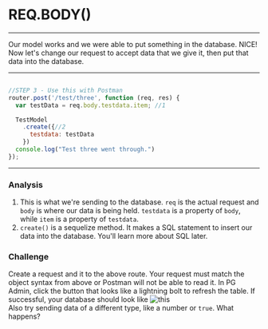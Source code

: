 # REQ.BODY()
---

Our model works and we were able to put something in the database. NICE! Now let's change our request to accept data that we give it, then put that data into the database.
<hr>


```js

//STEP 3 - Use this with Postman
router.post('/test/three', function (req, res) {
  var testData = req.body.testdata.item; //1

  TestModel
    .create({//2
      testdata: testData
    })
  console.log("Test three went through.")
});


```


<hr >

### Analysis

1. This is what we're sending to the database. `req` is the actual request and `body` is where our data is being held. `testdata` is a property of `body`, while `item` is a property of `testdata`.
2. `create()` is a sequelize method. It makes a SQL statement to insert our data into the database. You'll learn more about SQL later.


### Challenge
Create a request and it to the above route. Your request must match the object syntax from above or Postman will not be able to read it. In PG Admin, click the button that looks like a lightning bolt to refresh the table. If successful, your database should look like ![this](../assets/03-test3data.png) <br>
Also try sending data of a different type, like a number or `true`. What happens?